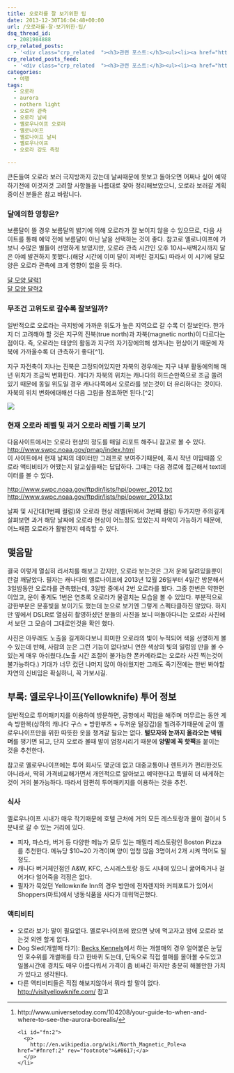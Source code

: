 ```yaml
---
title: 오로라를 잘 보기위한 팁
date: 2013-12-30T16:04:48+00:00
url: /오로라를-잘-보기위한-팁/
dsq_thread_id:
  - 2081984888
crp_related_posts:
  - '<div class="crp_related  "><h3>관련 포스트:</h3><ul><li><a href="https://www.letmecompile.com/mysql-innodb-lock-deadlock/"     class="post-763"><span class="crp_title">MySQL InnoDB lock & deadlock 이해하기</span></a></li><li><a href="https://www.letmecompile.com/shotcut-linux-server-video-generation/"     class="post-753"><span class="crp_title">Shotcut을 이용하여 리눅스 서버에서 템플릿 기반의 동영상 만들기</span></a></li><li><a href="https://www.letmecompile.com/verify-domain-setting-changes/"     class="post-701"><span class="crp_title">도메인 설정 변경 확인 명령어</span></a></li><li><a href="https://www.letmecompile.com/api-auth-jwt-jwk-explained/"     class="post-800"><span class="crp_title">API 서버 인증을 위한 JWT와 JWK 이해하기</span></a></li><li><a href="https://www.letmecompile.com/mac-app-recommendation-for-developer/"     class="post-836"><span class="crp_title">개발자를 위한 필수 맥 앱(Mac App) 10선</span></a></li></ul><div class="crp_clear"></div></div>'
crp_related_posts_feed:
  - '<div class="crp_related  "><h3>관련 포스트:</h3><ul><li><a href="https://www.letmecompile.com/mysql-innodb-lock-deadlock/"     class="post-763"><span class="crp_title">MySQL InnoDB lock & deadlock 이해하기</span></a></li><li><a href="https://www.letmecompile.com/shotcut-linux-server-video-generation/"     class="post-753"><span class="crp_title">Shotcut을 이용하여 리눅스 서버에서 템플릿 기반의 동영상 만들기</span></a></li><li><a href="https://www.letmecompile.com/verify-domain-setting-changes/"     class="post-701"><span class="crp_title">도메인 설정 변경 확인 명령어</span></a></li><li><a href="https://www.letmecompile.com/api-auth-jwt-jwk-explained/"     class="post-800"><span class="crp_title">API 서버 인증을 위한 JWT와 JWK 이해하기</span></a></li><li><a href="https://www.letmecompile.com/mac-app-recommendation-for-developer/"     class="post-836"><span class="crp_title">개발자를 위한 필수 맥 앱(Mac App) 10선</span></a></li></ul><div class="crp_clear"></div></div>'
categories:
  - 여행
tags:
  - 오로라
  - aurora
  - nothern light
  - 오로라 관측
  - 오로라 날씨
  - 옐로우나이프 오로라
  - 옐로나이프
  - 옐로나이프 날씨
  - 옐로우나이프
  - 오로라 강도 측정

---
```

큰돈들여 오로라 보러 극지방까지 갔는데 날씨때문에 못보고 돌아오면 어쩌나 싶어 예약하기전에 이것저것 고려할 사항들을 나름대로 찾아 정리해보았으니, 오로라 보러갈 계획중이신 분들은 참고 바랍니다.

### 달에의한 영향은?

보름달이 뜰 경우 보름달의 밝기에 의해 오로라가 잘 보이지 않을 수 있으므로, 다음 사이트를 통해 예약 전에 보름달이 아닌 날을 선택하는 것이 좋다. 참고로 옐로나이프에 가보니 수많은 별들이 선명하게 보였지만, 오로라 관측 시간인 오후 10시~새벽2시까지 달은 아예 발견하지 못했다.(해당 시간에 이미 달이 져버린 걸지도) 따라서 이 시기에 달모양은 오로라 관측에 크게 영향이 없을 듯 하다.

[달 모양 달력1][1]  
[달 모양 달력2][2]

### 무조건 고위도로 갈수록 잘보일까?

일반적으로 오로라는 극지방에 가까운 위도가 높은 지역으로 갈 수록 더 잘보인다. 한가지 더 고려해야 할 것은 지구의 진북(true north)과 자북(magnetic north)이 다르다는 점이다. 즉, 오로라는 태양의 활동과 지구의 자기장에의해 생겨나는 현상이기 때문에 자북에 가까울수록 더 관측하기 좋다[^1].

지구 자전축이 지나는 진북은 고정되어있지만 자북의 경우에는 지구 내부 활동에의해 매년 위치가 조금씩 변화한다. 게다가 자북의 위치는 캐나다의 허드슨만쪽으로 조금 쏠려있기 때문에 동일 위도일 경우 캐나다쪽에서 오로라를 보는것이 더 유리하다는 것이다. 자북의 위치 변화에대해선 다음 그림을 참조하면 된다.[^2]

![][3] 

### 현재 오로라 레벨 및 과거 오로라 레벨 기록 보기

다음사이트에서는 오로라 현상의 정도를 매일 리포트 해주니 참고로 볼 수 있다.  
<http://www.swpc.noaa.gov/pmap/index.html>  
이 사이트에서 현재 날짜의 데이터만 그래프로 보여주기때문에, 혹시 작년 이맘때쯤 오로라 액티비티가 어땠는지 알고싶을때는 답답하다. 그때는 다음 경로에 접근해서 text데이터를 볼 수 있다.

http://www.swpc.noaa.gov/ftpdir/lists/hpi/power_2012.txt  
http://www.swpc.noaa.gov/ftpdir/lists/hpi/power_2013.txt

날짜 및 시간대(1번째 컬럼)와 오로라 현상 레벨(뒤에서 3번째 컬럼) 두가지만 주의깊게 살펴보면 과거 해당 날짜에 오로라 현상이 어느정도 있었는지 파악이 가능하기 때문에, 어느때쯤 오로라가 활발한지 예측할 수 있다.

## 맺음말

결국 이렇게 열심히 리서치를 해보고 갔지만, 오로라 보는것은 그저 운에 달려있을뿐이란걸 깨달았다. 필자는 캐나다의 옐로나이프에 2013년 12월 26일부터 4일간 방문해서 3일밤동안 오로라를 관측했는데, 3일밤 중에서 2번 오로라를 봤다. 그중 한번은 약한편이었고, 운이 좋게도 1번은 연초록 오로라가 물결치는 모습을 볼 수 있었다. 부분적으로 강한부분은 분홍빛을 보이기도 했는데 눈으로 보기엔 그렇게 스펙타클하진 않았다. 하지만 옆에서 DSLR로 열심히 촬영하셨던 분들의 사진을 보니 떠돌아다니는 오로라 사진에서 보던 그 모습이 그대로인것을 확인 했다.

사진은 아무래도 노출을 길게하다보니 희미한 오로라의 빛이 누적되어 색을 선명하게 볼 수 있는데 반해, 사람의 눈은 그런 기능이 없다보니 연한 색상의 빛의 일렁임 만을 볼 수 있는게 매우 아쉬웠다.(노출 시간 조절이 불가능한 폰카메라로는 오로라 사진 찍는것이 불가능하다.) 기대가 너무 컸던 나머지 많이 아쉬웠지만 그래도 죽기전에는 한번 봐야할 자연의 신비임은 확실하니, 꼭 가보시길.

## 부록: 옐로우나이프(Yellowknife) 투어 정보

일반적으로 투어패키지를 이용하여 방문하면, 공항에서 픽업을 해주며 머무르는 동안 계속 방한복(상하의 캐나다 구스 + 방한부츠 + 두꺼운 털장갑)을 빌려주기때문에 굳이 옐로우나이프만을 위한 따뜻한 옷을 챙겨갈 필요는 없다. **털모자와 눈까지 올라오는 넥워머**를 챙기면 되고, 단지 오로라 볼때 발이 엄청시리기 때문에 **양말에 꼭 핫팩**을 붙이는 것을 추천한다.

참고로 옐로우나이프에는 투어 회사도 몇군데 없고 대중교통이나 렌트카가 편리한것도 아니라서, 딱히 가격비교해가면서 개인적으로 알아보고 예약한다고 특별히 더 싸게하는것이 거의 불가능하다. 따라서 맘편히 투어패키지를 이용하는 것을 추천.

### 식사

옐로우나이프 시내가 매우 작기때문에 호텔 근처에 거의 모든 레스토랑과 몰이 걸어서 5분내로 갈 수 있는 거리에 있다.

  * 피자, 파스타, 버거 등 다양한 메뉴가 모두 있는 패밀리 레스토랑인 Boston Pizza를 추천한다. 메뉴당 $10~20 가격이며 양이 엄청 많음 3명이서 2개 시켜 먹어도 될 정도.
  * 캐나다 버거체인점인 A&W, KFC, 스시레스토랑 등도 시내에 있으니 굶어죽거나 걸어가다 얼어죽을 걱정은 없다.
  * 필자가 묵었던 Yellowknife Inn의 경우 방안에 전자렌지와 커피포트가 있어서 Shoppers(마트)에서 냉동식품을 사다가 데워먹곤했다.

### 액티비티

  * 오로라 보기: 말이 필요없다. 옐로우나이프에 왔으면 낮에 먹고자고 밤에 오로라 보는것 외엔 할게 없다.
  * Dog Sled(개썰매 타기): [Becks Kennels][4]에서 하는 개썰매의 경우 얼어붙은 눈덮인 호수위를 개썰매를 타고 한바퀴 도는데, 단독으로 직접 썰매를 몰아볼 수도있고 일몰시간에 경치도 매우 아름다워서 가격이 좀 비싸긴 하지만 충분히 해볼만한 가치가 있다고 생각된다.
  * 다른 액티비티들은 직접 해보지않아서 뭐라 할 말이 없다. <http://visityellowknife.com/> 참고

<div class="footnotes">
  <hr />
  
  <ol>
    <li id="fn:1">
      <p>
        http://www.universetoday.com/104208/your-guide-to-when-and-where-to-see-the-aurora-borealis/<a href="#fnref:1" rev="footnote">&#8617;</a>
      </p>
    </li>
    
    <li id="fn:2">
      <p>
        http://en.wikipedia.org/wiki/North_Magnetic_Pole<a href="#fnref:2" rev="footnote">&#8617;</a>
      </p>
    </li>
  </ol>
</div>

 [1]: http://www.moonconnection.com/moon_phases_calendar.phtml
 [2]: http://www.calendar-365.com/moon-calendar/2013/December.html
 [3]: http://upload.wikimedia.org/wikipedia/commons/0/0a/Magnetic_North_Pole_Positions.svg
 [4]: http://www.beckskennels.com